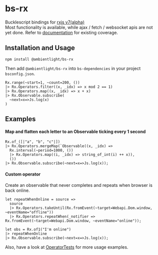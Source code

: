 # bs-rx
Bucklescript bindings for [rxjs v7(alpha)](https://github.com/ReactiveX/rxjs)  
Most functionality is available, while ajax / fetch / websocket apis are not yet done. Refer to [documentation](https://ambientlight.github.io/bs-rx) for existing coverage.

## Installation and Usage

```
npm install @ambientlight/bs-rx
```

Then add `@ambientlight/bs-rx` into `bs-dependencies` in your project `bsconfig.json`.


```reason
Rx.range(~start=1, ~count=200, ())
|> Rx.Operators.filter((x, _idx) => x mod 2 == 1)
|> Rx.Operators.map((x, _idx) => x + x)
|> Rx.Observable.subscribe(
  ~next=x=>Js.log(x)
)
```

## Examples

#### Map and flatten each letter to an Observable ticking every 1 second

```reason
Rx.of_([|"a", "b", "c"|])
|> Rx.Operators.mergeMap(`Observable((x, _idx) => 
  Rx.interval(~period=1000, ())
  |> Rx.Operators.map((i, _idx) => string_of_int(i) ++ x)), 
  ())
|> Rx.Observable.subscribe(~next=x=>Js.log(x));
```

#### Custom operator

Create an observable that never completes and repeats when browser is back online.

```reason
let repeatWhenOnline = source => 
  source
  |> Rx.Operators.takeUntil(Rx.fromEvent(~target=Webapi.Dom.window, ~eventName="offline"))
  |> Rx.Operators.repeatWhen(_notifier => Rx.fromEvent(~target=Webapi.Dom.window, ~eventName="online"));

let obs = Rx.of1("I'm online")
|> repeatWhenOnline
|> Rx.Observable.subscribe(~next=x=>Js.log(x));
```

Also, have a look at [OperatorTests](https://github.com/ambientlight/bs-rx/blob/master/__tests__/OperatorTests.re) for more usage examples.